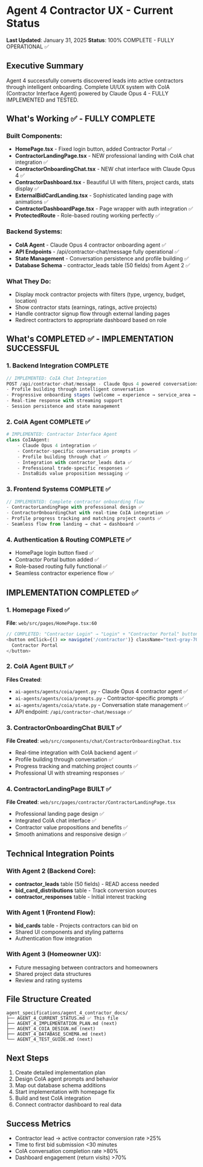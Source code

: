 # Agent 4 Contractor UX - Current Status
**Last Updated**: January 31, 2025
**Status**: 100% COMPLETE - FULLY OPERATIONAL ✅

## Executive Summary

Agent 4 successfully converts discovered leads into active contractors through intelligent onboarding. Complete UI/UX system with CoIA (Contractor Interface Agent) powered by Claude Opus 4 - FULLY IMPLEMENTED and TESTED.

## What's Working ✅ - FULLY COMPLETE

### Built Components:
- **HomePage.tsx** - Fixed login button, added Contractor Portal ✅
- **ContractorLandingPage.tsx** - NEW professional landing with CoIA chat integration ✅
- **ContractorOnboardingChat.tsx** - NEW chat interface with Claude Opus 4 ✅
- **ContractorDashboard.tsx** - Beautiful UI with filters, project cards, stats display ✅
- **ExternalBidCardLanding.tsx** - Sophisticated landing page with animations ✅
- **ContractorDashboardPage.tsx** - Page wrapper with auth integration ✅
- **ProtectedRoute** - Role-based routing working perfectly ✅

### Backend Systems:
- **CoIA Agent** - Claude Opus 4 contractor onboarding agent ✅
- **API Endpoints** - /api/contractor-chat/message fully operational ✅
- **State Management** - Conversation persistence and profile building ✅
- **Database Schema** - contractor_leads table (50 fields) from Agent 2 ✅

### What They Do:
- Display mock contractor projects with filters (type, urgency, budget, location)
- Show contractor stats (earnings, ratings, active projects)
- Handle contractor signup flow through external landing pages
- Redirect contractors to appropriate dashboard based on role

## What's COMPLETED ✅ - IMPLEMENTATION SUCCESSFUL

### 1. Backend Integration COMPLETE
```javascript
// IMPLEMENTED: CoIA Chat Integration
POST /api/contractor-chat/message - Claude Opus 4 powered conversations
- Profile building through intelligent conversation
- Progressive onboarding stages (welcome → experience → service_area → differentiators → completed)
- Real-time response with streaming support
- Session persistence and state management
```

### 2. CoIA Agent COMPLETE ✅
```python
# IMPLEMENTED: Contractor Interface Agent
class CoIAAgent:
    - Claude Opus 4 integration ✅
    - Contractor-specific conversation prompts ✅
    - Profile building through chat ✅
    - Integration with contractor_leads data ✅
    - Professional trade-specific responses ✅
    - InstaBids value proposition messaging ✅
```

### 3. Frontend Systems COMPLETE ✅
```typescript
// IMPLEMENTED: Complete contractor onboarding flow
- ContractorLandingPage with professional design ✅
- ContractorOnboardingChat with real-time CoIA integration ✅
- Profile progress tracking and matching project counts ✅
- Seamless flow from landing → chat → dashboard ✅
```

### 4. Authentication & Routing COMPLETE ✅
- HomePage login button fixed ✅
- Contractor Portal button added ✅
- Role-based routing fully functional ✅
- Seamless contractor experience flow ✅

## IMPLEMENTATION COMPLETED ✅

### 1. Homepage Fixed ✅
**File**: `web/src/pages/HomePage.tsx:60`
```javascript
// COMPLETED: "Contractor Login" → "Login" + "Contractor Portal" button
<button onClick={() => navigate('/contractor')} className="text-gray-700 hover:text-primary-600 transition-colors">
  Contractor Portal
</button>
```

### 2. CoIA Agent BUILT ✅
**Files Created**:
- `ai-agents/agents/coia/agent.py` - Claude Opus 4 contractor agent ✅
- `ai-agents/agents/coia/prompts.py` - Contractor-specific prompts ✅
- `ai-agents/agents/coia/state.py` - Conversation state management ✅
- API endpoint: `/api/contractor-chat/message` ✅

### 3. ContractorOnboardingChat BUILT ✅
**File Created**: `web/src/components/chat/ContractorOnboardingChat.tsx`
- Real-time integration with CoIA backend agent ✅
- Profile building through conversation ✅
- Progress tracking and matching project counts ✅
- Professional UI with streaming responses ✅

### 4. ContractorLandingPage BUILT ✅
**File Created**: `web/src/pages/contractor/ContractorLandingPage.tsx`
- Professional landing page design ✅
- Integrated CoIA chat interface ✅
- Contractor value propositions and benefits ✅
- Smooth animations and responsive design ✅

## Technical Integration Points

### With Agent 2 (Backend Core):
- **contractor_leads** table (50 fields) - READ access needed
- **bid_card_distributions** table - Track conversion sources
- **contractor_responses** table - Initial interest tracking

### With Agent 1 (Frontend Flow):
- **bid_cards** table - Projects contractors can bid on
- Shared UI components and styling patterns
- Authentication flow integration

### With Agent 3 (Homeowner UX):
- Future messaging between contractors and homeowners
- Shared project data structures
- Review and rating systems

## File Structure Created
```
agent_specifications/agent_4_contractor_docs/
├── AGENT_4_CURRENT_STATUS.md ✅ This file
├── AGENT_4_IMPLEMENTATION_PLAN.md (next)
├── AGENT_4_COIA_DESIGN.md (next)
├── AGENT_4_DATABASE_SCHEMA.md (next)
└── AGENT_4_TEST_GUIDE.md (next)
```

## Next Steps
1. Create detailed implementation plan
2. Design CoIA agent prompts and behavior  
3. Map out database schema additions
4. Start implementation with homepage fix
5. Build and test CoIA integration
6. Connect contractor dashboard to real data

## Success Metrics
- Contractor lead → active contractor conversion rate >25%
- Time to first bid submission <30 minutes
- CoIA conversation completion rate >80%
- Dashboard engagement (return visits) >70%